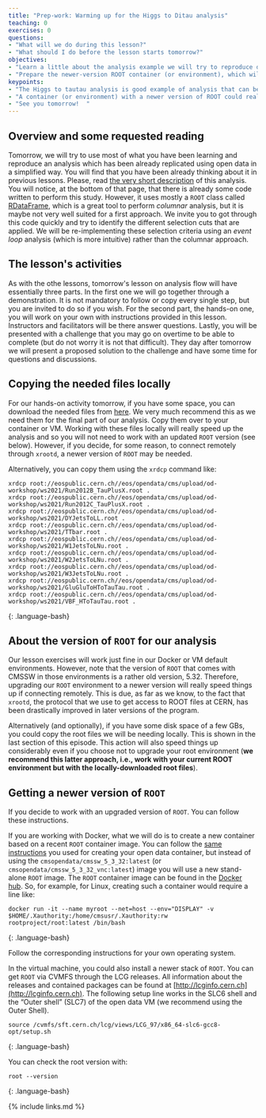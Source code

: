 ```yaml
---
title: "Prep-work: Warming up for the Higgs to Ditau analysis"
teaching: 0
exercises: 0
questions:
- "What will we do during this lesson?"
- "What should I do before the lesson starts tomorrow?"
objectives:
- "Learn a little about the analysis example we will try to reproduce during the Analysis flow lessons tomorrow"
- "Prepare the newer-version ROOT container (or environment), which will speed things up"
keypoints:
- "The Higgs to tautau analysis is good example of analysis that can be done with CMS open data in a relatively easy and simplified way."
- "A container (or environment) with a newer version of ROOT could really speed things up."
- "See you tomorrow!  "
---
```


## Overview and some requested reading

Tomorrow, we will try to use most of what you have been learning and reproduce an analysis which has been already replicated using open data in a simplified way.  You will find that you have been already thinking about it in previous lessons. Please, read [the very short description](http://opendata.web.cern.ch/record/12350) of this analysis.  You will notice, at the bottom of that page, that there is already some code written to perform this study.  However, it uses mostly a `ROOT` class called [RDataFrame](https://root.cern/doc/master/classROOT_1_1RDataFrame.html), which is a great tool to perform *columnar* analysis, but it is maybe not very well suited for a first approach.  We invite you to got through this code quickly and try to identify the different selection cuts that are applied. We will be re-implementing these selection criteria using an *event loop* analysis (which is more intuitive) rather than the columnar approach.

## The lesson's activities

As with the othe lessons, tomorrow's lesson on analysis flow will have essentially three parts.  In the first one we will go together through a demonstration.  It is not mandatory to follow or copy every single step, but you are invited to do so if you wish.  For the second part, the hands-on one, you will work on your own with instructions provided in this lesson.  Instructors and facilitators will be there answer questions.  Lastly, you will be presented with a challenge that you may go on overtime to be able to complete (but do not worry it is not that difficult).  They day after tomorrow we will present a proposed solution to the challenge and have some time for questions and discussions.


## Copying the needed files locally

For our hands-on activity tomorrow, if you have some space, you can download the needed files from [here](https://cernbox.cern.ch/index.php/s/yzj0Qopaxtek5FJ). We very much recommend this as we need them for the final part of our analysis.  Copy them over to your container or VM. Working with these files locally will really speed up the analysis and so you will not need to work with an updated `ROOT` version (see below).  However, if you decide, for some reason, to connect remotely through `xrootd`, a newer version of `ROOT` may be needed.

Alternatively, you can copy them using the `xrdcp` command like:

~~~
xrdcp root://eospublic.cern.ch//eos/opendata/cms/upload/od-workshop/ws2021/Run2012B_TauPlusX.root .
xrdcp root://eospublic.cern.ch//eos/opendata/cms/upload/od-workshop/ws2021/Run2012C_TauPlusX.root .
xrdcp root://eospublic.cern.ch//eos/opendata/cms/upload/od-workshop/ws2021/DYJetsToLL.root .
xrdcp root://eospublic.cern.ch//eos/opendata/cms/upload/od-workshop/ws2021/TTbar.root .
xrdcp root://eospublic.cern.ch//eos/opendata/cms/upload/od-workshop/ws2021/W1JetsToLNu.root .
xrdcp root://eospublic.cern.ch//eos/opendata/cms/upload/od-workshop/ws2021/W2JetsToLNu.root .
xrdcp root://eospublic.cern.ch//eos/opendata/cms/upload/od-workshop/ws2021/W3JetsToLNu.root .
xrdcp root://eospublic.cern.ch//eos/opendata/cms/upload/od-workshop/ws2021/GluGluToHToTauTau.root .
xrdcp root://eospublic.cern.ch//eos/opendata/cms/upload/od-workshop/ws2021/VBF_HToTauTau.root .
~~~
{: .language-bash}

## About the version of `ROOT` for our analysis

Our lesson exercises will work just fine in our Docker or VM default environments. However, note that the version of `ROOT` that comes with CMSSW in those environments is a rather old version, 5.32.  Therefore, upgrading our `ROOT` environment to a newer version will really speed things up if connecting remotely.  This is due, as far as we know, to the fact that `xrootd`, the protocol that we use to get access to ROOT files at CERN, has been drastically improved in later versions of the program.

Alternatively (and optionally), if you have some disk space of a few GBs, you could copy the root files we will be needing locally.  This is shown in the last section of this episode.  This action will also speed things up considerably even if you choose not to upgrade your root environment (**we recommend this latter approach, i.e., work with your current ROOT environment but with the locally-downloaded root files**).

## Getting a newer version of `ROOT`

If you decide to work with an upgraded version of `ROOT`.  You can follow these instructions.

If you are working with Docker, what we will do is to create a new container based on a recent `ROOT` container image.  You can follow the [same instructions](https://cms-opendata-workshop.github.io/workshop2021-lesson-docker/03-docker-for-cms-opendata/index.html#download-the-docker-image-for-cms-open-data-and-start-a-container) you used for creating your open data container, but instead of using the `cmsopendata/cmssw_5_3_32:latest` (or `cmsopendata/cmssw_5_3_32_vnc:latest`) image you will use a new stand-alone `ROOT` image.  The `ROOT` container image can be found in the [Docker hub](https://hub.docker.com/r/rootproject/root).  So, for example, for Linux, creating such a container would require a line like:

~~~
docker run -it --name myroot --net=host --env="DISPLAY" -v $HOME/.Xauthority:/home/cmsusr/.Xauthority:rw   rootproject/root:latest /bin/bash
~~~
{: .language-bash}

Follow the corresponding instructions for your own operating system.

In the virtual machine, you could also install a newer stack of `ROOT`.  You can get `ROOT` via CVMFS through the LCG releases. All information about the releases and contained packages can be found at [http://lcginfo.cern.ch](http://lcginfo.cern.ch). The following setup line works in the SLC6 shell and the “Outer shell” (SLC7) of the open data VM (we recommend using the Outer Shell).

~~~
source /cvmfs/sft.cern.ch/lcg/views/LCG_97/x86_64-slc6-gcc8-opt/setup.sh
~~~
{: .language-bash}

You can check the root version with:

~~~
root --version
~~~
{: .language-bash}



{% include links.md %}
